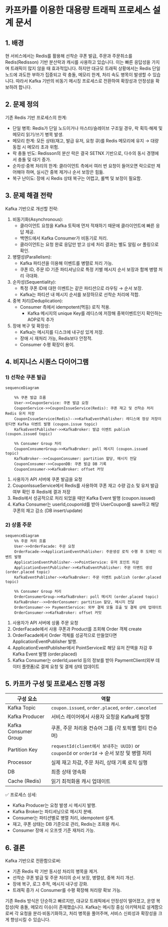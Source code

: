 # 카프카를 이용한 대용량 트래픽 프로세스 설계 문서

## 1. 배경
현 서비스에서는 Redis를 활용해 선착순 쿠폰 발급, 주문과 주문취소를 Redis(Redisson) 기반 분산락과 캐시를 사용하고 있습니다.
이는 빠른 응답성을 가지며 트래픽이 많지 않을 때 효과적입니다. 하지만 대규모 트래픽 상황에서는 Redis 단일노드에 과도한 부하가 집중되고
락 충돌, 메모리 한계, 처리 속도 병목이 발생할 수 있습니다.
따라서 Kafka 기반의 비동기 메시징 프로세스로 전환하여 확장성과 안정성을 확보하려 합니다.

## 2. 문제 정의
기존 Redis 기반 프로세스의 한계:

- 단일 병목: Redis가 단일 노드이거나 마스터/슬레이브 구조일 경우, 락 획득·해제 및 메모리 읽기/쓰기 병목 발생.
- 메모리 한계: 모든 상태(재고, 발급 유저, 요청 큐)를 Redis 메모리에 유지 → 대량 동접 시 메모리 초과 위험.
- 락 충돌 빈도: Redisson의 분산 락은 결국 SETNX 기반으로, 다수의 동시 경쟁에서 충돌 및 대기 증가.
- 순차성·중복 처리의 한계: 클라이언트 측에서 여러 번 요청이 들어오면 락으로만 제어해야 하며, 실시간 중복 제거나 순서 보장은 힘듦.
- 복구 난이도: 장애 시 Redis 상태 복구는 어렵고, 롤백 및 보정이 필요함.

## 3. 문제 해결 전략
Kafka 기반으로 개선할 전략:

1. 비동기화(Asynchronous):
   - 클라이언트 요청을 Kafka 토픽에 먼저 적재하기 때문에 클라이언트에 빠른 응답 제공.
   - 백엔드에서 Kafka Consumer가 비동기로 처리.
   - 클라이언트는 요청 완료 응답만 받고 상세 처리 결과는 별도 알림 or 폴링으로 확인.
2. 병렬성(Parallelism):
   - Kafka 파티션을 이용해 이벤트를 병렬로 처리 가능. 
   - 쿠폰 ID, 주문 ID 기준 파티셔닝으로 특정 키별 메시지 순서 보장과 함께 병렬 처리 극대화.
3. 순차성(Sequentiality):
   - 특정 쿠폰 ID에 대한 이벤트는 같은 파티션으로 라우팅 → 순서 보장.
   - Kafka는 파티션 내 메시지 순서를 보장하므로 선착순 처리에 적합.
4. 중복 처리(Deduplication): 
   - Consumer 측에서 idempotent(멱등) 로직 적용.
     - Kafka 메시지의 unique Key를 레디스에 저장해 중복이벤트인지 확인하는 AOP로직 추가
5. 장애 복구 및 확장성:
   - Kafka는 메시지를 디스크에 내구성 있게 저장.
   - 장애 시 재처리 가능, Redis보다 안정적.
   - Consumer 수평 확장이 용이.

## 4. 비지니스 시퀀스 다이어그램
### 1) 선착순 쿠폰 발급
```mermaid
sequenceDiagram

    %% 쿠폰 발급 흐름
    User->>CouponService: 쿠폰 발급 요청
    CouponService->>CouponIssueService(Redis): 쿠폰 재고 및 선착순 처리 Redis 유저 저장
    CouponIssueService(Redis)-->>KafkaEventPublisher: 레디스에 정상 저장이 된다면 Kafka 이벤트 발행 (coupon.issue topic)
    KafkaEventPublisher->>KafkaBroker: 발급 이벤트 publish (coupon.issued topic)

    %% Consumer Group 처리
    CouponConsumerGroup->>KafkaBroker: poll 메시지 (coupon.issued topic)
    KafkaBroker-->>CouponConsumer: partition 할당, 메시지 전달
    CouponConsumer->>CouponDB: 쿠폰 발급 DB 기록
    CouponConsumer->>KafkaBroker: offset 커밋
```
1. 사용자가 API 서버에 쿠폰 발급을 요청
2. CouponIssueService에서 Redis를 사용하여 쿠폰 재고 수량 감소 및 유저 발급 여부 확인 후 Redis에 결과 저장
3. Redis에서 성공적으로 처리 되었을 때만 Kafka Event 발행 (coupon.issued)
4. Kafka Consumer는 userId,couponId를 받아 UserCoupon를 save하고 해당 쿠폰의 재고 감소 (DB insert/update)

### 2) 상품 주문 
```mermaid
sequenceDiagram
    %% 주문 처리 흐름
    User->>OrderFacade: 주문 요청
    OrderFacade->>ApplicationEventPublisher: 주문생성 로직 수행 후 도메인 이벤트 발행 
    ApplicationEventPublisher-->>PointService: 유저 포인트 차감
    ApplicationEventPublisher->>KafkaEventPublisher: 주문 이벤트 생성 (order.placed topic)
    KafkaEventPublisher->>KafkaBroker: 주문 이벤트 publish (order.placed topic)

    %% Consumer Group 처리
    OrderConsumerGroup->>KafkaBroker: poll 메시지 (order.placed topic)
    KafkaBroker-->>OrderConsumer: partition 할당, 메시지 전달
    OrderConsumer->> PaymentService: 외부 결제 모듈 호출 및 결제 상태 업데이트 
    OrderConsumer->>KafkaBroker: offset 커밋
```
1. 사용자가 API 서버에 상품 주문 요청
2. OrderFacade에서 사용 쿠폰과 Product를 조회해 Order 객체 create
3. OrderFacade에서 Order 객체를 성공적으로 만들었다면 ApplicationEventPublisher 발행.
4. ApplicationEventPublisher에서 PointService로 해당 유저 잔액을 차감 후 Kafka Event 발행 (order.placed)
5. Kafka Consumer는 orderId,userId 등의 정보를 받아 PaymentClient(외부 데이터 플랫폼)로 결제 요청 및 결제 상태 업데이트

## 5. 카프카 구성 및 프로세스 진행 과정 
| 구성 요소                | 역할                                                                         |
| -------------------- |----------------------------------------------------------------------------|
| Kafka Topic          | `coupon.issued`, `order.placed`, `order.canceled`                          |
| Kafka Producer       | 서비스 레이어에서 사용자 요청을 Kafka에 발행                                                |
| Kafka Consumer Group | 쿠폰, 주문 처리용 컨슈머 그룹 (각 토픽별 멀티 컨슈머)                                           |
| Partition Key        | `requestId(client에서 보내주는 UUID)` or `couponId` or `orderId` → 순서 보장 및 병렬 처리 |
| Processor            | 실제 재고 차감, 주문 처리, 상태 기록 로직 실행                                               |
| DB                   | 최종 상태 영속화                                                                  |
| Cache (Redis)        | 읽기 최적화용 캐시 업데이트                                                            |

✅ 프로세스 상세:
- Kafka Producer는 요청 발생 시 메시지 발행.
- Kafka Broker는 파티셔닝으로 메시지 분배.
- Consumer는 파티션별로 병렬 처리, idempotent 설계.
- 재고, 쿠폰 상태는 DB 기준으로 관리, Redis는 조회용 캐시.
- Consumer 장애 시 오프셋 기준 재처리 가능.

## 6. 결론 
Kafka 기반으로 전환함으로써:
- 기존 Redis 락 기반 동시성 처리의 병목을 제거.
- 선착순 쿠폰 발급 및 주문 처리의 순서 보장, 병렬성, 중복 처리 개선.
- 장애 복구, 로그 추적, 메시지 내구성 강화.
- 트래픽 증가 시 Consumer를 수평 확장해 처리량 확보 가능.

기존 Redis 방식은 단순하고 빠르지만, 대규모 트래픽에서 안정성이 떨어졌고, 운영 복잡성(락 충돌, 메모리 이슈)이 존재했습니다. Kafka는 메시징 중심 아키텍처로 설계함으로써 각 요청을 분리·비동기화하고, 처리 병목을 풀어주며, 서비스 신뢰성과 확장성을 크게 향상시킬 수 있습니다.

